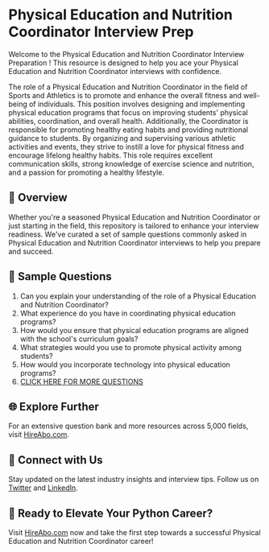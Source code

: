 # Physical Education and Nutrition Coordinator Interview Prep

Welcome to the Physical Education and Nutrition Coordinator Interview Preparation ! This resource is designed to help you ace your Physical Education and Nutrition Coordinator interviews with confidence.

The role of a Physical Education and Nutrition Coordinator in the field of Sports and Athletics is to promote and enhance the overall fitness and well-being of individuals. This position involves designing and implementing physical education programs that focus on improving students' physical abilities, coordination, and overall health. Additionally, the Coordinator is responsible for promoting healthy eating habits and providing nutritional guidance to students. By organizing and supervising various athletic activities and events, they strive to instill a love for physical fitness and encourage lifelong healthy habits. This role requires excellent communication skills, strong knowledge of exercise science and nutrition, and a passion for promoting a healthy lifestyle.

## 🚀 Overview

Whether you're a seasoned Physical Education and Nutrition Coordinator or just starting in the field, this repository is tailored to enhance your interview readiness. We've curated a set of sample questions commonly asked in Physical Education and Nutrition Coordinator interviews to help you prepare and succeed.

## 📝 Sample Questions

1. Can you explain your understanding of the role of a Physical Education and Nutrition Coordinator?
2. What experience do you have in coordinating physical education programs?
3. How would you ensure that physical education programs are aligned with the school's curriculum goals?
4. What strategies would you use to promote physical activity among students?
5. How would you incorporate technology into physical education programs?
6. [CLICK HERE FOR MORE QUESTIONS](https://hireabo.com/job/15_4_34/Physical%20Education%20and%20Nutrition%20Coordinator)

## 🌐 Explore Further

For an extensive question bank and more resources across 5,000 fields, visit [HireAbo.com](https://www.hireabo.com).

## 📱 Connect with Us

Stay updated on the latest industry insights and interview tips. Follow us on [Twitter](https://twitter.com/hireabo) and [LinkedIn](https://www.linkedin.com/in/hire-abo-3609972a8/).

## 🚀 Ready to Elevate Your Python Career?

Visit [HireAbo.com](https://www.hireabo.com) now and take the first step towards a successful Physical Education and Nutrition Coordinator career!